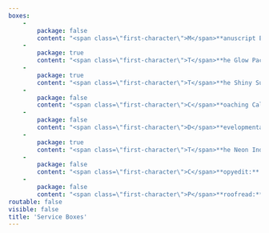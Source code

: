 ```yaml
---
boxes:
    -
        package: false
        content: "<span class=\"first-character\">M</span>**anuscript Evaluation:** \nAn evaluation is an in-depth analysis that will help you refine your writing by discussing big-picture edits. It will look at story arc, character development, conflict, pacing, voice, plot, consistency, and more! It is the perfect edit for all types of authors because it helps you grow as a writer beyond one manuscript while still improving your piece. You will receive a 5- to 8-page letter full of actionable feedback that breaks down the strengths and weaknesses in your manuscript. _Includes a 30-minute coaching call._\n\n**Cost:** 1 cent per word, $400 minimum\n\n_**Optional add-on:** Comprehensive margin notes on the first 25 pages - $60_\n\n<a class=\"button quick-contact\" href=\"#\" data-featherlight=\"#contact-form\" data-select=\"evaluation\">Get Started</a>\n"
    -
        package: true
        content: "<span class=\"first-character\">T</span>**he Glow Package:** _aka Evaluation Plus._ Manuscript evaluations provide you with actionable, in-depth feedback, but after you have made changes based on that feedback, it can be hard to tell if your changes led to an improvement, need to go further, or didn’t work at all. With the Glow Package, you get a second-round review on top of the manuscript evaluation. This results in a 5- to 8-page evaluation and then a follow-up 2- to 4-page critique of your edited manuscript. _Includes a 30-minute coaching call._\n\n**Cost:** 1.4 cents per word\n\n_**Optional add-on:** Comprehensive margin notes on the first 25 pages - $60_\n\n<a class=\"button quick-contact\" href=\"#\" data-featherlight=\"#contact-form\" data-select=\"glow\">Get Started</a>"
    -
        package: true
        content: "<span class=\"first-character\">T</span>**he Shiny Submission:**\nIf you are planning on querying agents, this is the package for you. We take your submission materials and offer in-depth feedback, giving you steps to make it shiny before sending it off to agents. This package includes a critique of your query, synopsis, and first 50 pages. It results in a 2- to 4-page letter.\n\n**Cost:** $200, flat rate\n\n<a class=\"button quick-contact\" href=\"#\" data-featherlight=\"#contact-form\" data-select=\"shiny\">Get Started</a>\n\n\n\n"
    -
        package: false
        content: "<span class=\"first-character\">C</span>**oaching Call:** \nDo you need advice on your writing but aren’t ready for an edit? Already had an edit but unsure where to go next? Coaching calls allow you to get the advice of an editor on various manuscript challenges. As needed, this call can include the editor reading a synopsis or blurb to better acquaint themselves with your writing. Topics can run the gamut from plot brainstorming to characterization to publishing next steps. _(Examples include discussing your plot and world-building, deepening characters, building an outline, or even untangling a blocked plot.)_\n\n**Cost:** $50 per half-hour\n\n<a class=\"button quick-contact\" href=\"#\" data-featherlight=\"#contact-form\" data-select=\"coaching\">Get Started</a>\n"
    -
        package: false
        content: "<span class=\"first-character\">D</span>**evelopmental Edit:**\nA developmental edit will help you refine your writing by working on story structure, pacing, character development, voice, clarity, and plot. It looks at the big picture as well as writing technique. You will receive a 5- to 8-page analysis breaking down strengths and weaknesses in your manuscript as well as comprehensive margin notes within your pages. _Includes a 30-minute coaching call._\n\n**Cost:** Starts at 2.4 cents per word\n\n<a class=\"button quick-contact\" href=\"#\" data-featherlight=\"#contact-form\" data-select=\"developmental\">Get Started</a>\n"
    -
        package: true
        content: "<span class=\"first-character\">T</span>**he Neon Indie Bundle:**\nAre you an indie author or planning to self-publish? This bundle gives you everything you need to polish your manuscript before publication. We will take you from big-picture edits all the way to spelling and grammar fixes. This bundle includes a manuscript evaluation, a second-round review (the Glow Package), and a copyedit. \n\n**Cost:** 2.9 cents per word; note that word count will change between rounds of editing\n\n<a class=\"button quick-contact\" href=\"#\" data-featherlight=\"#contact-form\" data-select=\"neon\">Get Started</a>"
    -
        package: false
        content: "<span class=\"first-character\">C</span>**opyedit:** After you’ve polished your book via developmental edits and revision, it’s time for a copyedit. We will comb through your novel and edit for grammar, punctuation, and consistency of style. Minor changes in wording or light rewrites may also be made for clarity.\n\n**Cost:** 1.5 - 2 cents per word\n\n_**Optional add-on:** Style sheet - $75_\n\n<a class=\"button quick-contact\" href=\"#\" data-featherlight=\"#contact-form\" data-select=\"copy\">Get Started</a>\n"
    -
        package: false
        content: "<span class=\"first-character\">P</span>**roofread:** Once your manuscript has been professionally edited and copyedited, you're ready for a proofread. During this final stage of revisions, we will make sure your work is reader-ready by correcting typos, misused words, and other embarrassing errors.\n\n**Cost:** Starts at 1 cent per word\n\n<a class=\"button quick-contact\" href=\"#\" data-featherlight=\"#contact-form\" data-select=\"proofread\">Get Started</a>\n"
routable: false
visible: false
title: 'Service Boxes'
---
```


